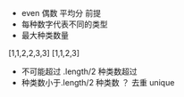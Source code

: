 - even 偶数 平均分 前提
- 每种数字代表不同的类型
- 最大种类数量

[1,1,2,2,3,3]
[1,1,2,3]

- 不可能超过 .length/2
    种类数超过
- 种类数小于.length/2
    种类数 ？ 去重 unique 